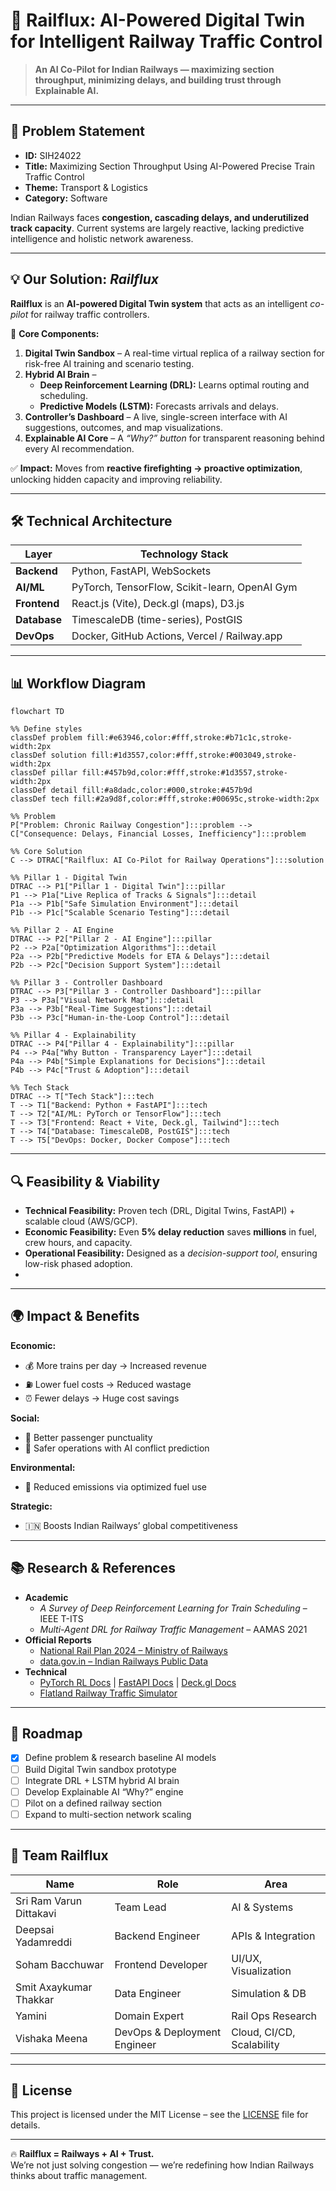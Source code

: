 # 🚄 Railflux: AI-Powered Digital Twin for Intelligent Railway Traffic Control  

> **An AI Co-Pilot for Indian Railways — maximizing section throughput, minimizing delays, and building trust through Explainable AI.**  

---

## 📌 Problem Statement  
- **ID:** SIH24022 
- **Title:** Maximizing Section Throughput Using AI-Powered Precise Train Traffic Control  
- **Theme:** Transport & Logistics  
- **Category:** Software  

Indian Railways faces **congestion, cascading delays, and underutilized track capacity**. Current systems are largely reactive, lacking predictive intelligence and holistic network awareness.  

---

## 💡 Our Solution: *Railflux*  
**Railflux** is an **AI-powered Digital Twin system** that acts as an intelligent *co-pilot* for railway traffic controllers.  

🔑 **Core Components:**  
1. **Digital Twin Sandbox** – A real-time virtual replica of a railway section for risk-free AI training and scenario testing.  
2. **Hybrid AI Brain** –  
   - **Deep Reinforcement Learning (DRL):** Learns optimal routing and scheduling.  
   - **Predictive Models (LSTM):** Forecasts arrivals and delays.  
3. **Controller’s Dashboard** – A live, single-screen interface with AI suggestions, outcomes, and map visualizations.  
4. **Explainable AI Core** – A *“Why?” button* for transparent reasoning behind every AI recommendation.  

✅ **Impact:** Moves from **reactive firefighting → proactive optimization**, unlocking hidden capacity and improving reliability.  

---

## 🛠️ Technical Architecture  

| Layer        | Technology Stack |
|--------------|------------------|
| **Backend**  | Python, FastAPI, WebSockets |
| **AI/ML**    | PyTorch, TensorFlow, Scikit-learn, OpenAI Gym |
| **Frontend** | React.js (Vite), Deck.gl (maps), D3.js |
| **Database** | TimescaleDB (time-series), PostGIS |
| **DevOps**   | Docker, GitHub Actions, Vercel / Railway.app |

---

## 📊 Workflow Diagram  

```mermaid
flowchart TD

%% Define styles
classDef problem fill:#e63946,color:#fff,stroke:#b71c1c,stroke-width:2px
classDef solution fill:#1d3557,color:#fff,stroke:#003049,stroke-width:2px
classDef pillar fill:#457b9d,color:#fff,stroke:#1d3557,stroke-width:2px
classDef detail fill:#a8dadc,color:#000,stroke:#457b9d
classDef tech fill:#2a9d8f,color:#fff,stroke:#00695c,stroke-width:2px

%% Problem
P["Problem: Chronic Railway Congestion"]:::problem --> 
C["Consequence: Delays, Financial Losses, Inefficiency"]:::problem

%% Core Solution
C --> DTRAC["Railflux: AI Co-Pilot for Railway Operations"]:::solution

%% Pillar 1 - Digital Twin
DTRAC --> P1["Pillar 1 - Digital Twin"]:::pillar
P1 --> P1a["Live Replica of Tracks & Signals"]:::detail
P1a --> P1b["Safe Simulation Environment"]:::detail
P1b --> P1c["Scalable Scenario Testing"]:::detail

%% Pillar 2 - AI Engine
DTRAC --> P2["Pillar 2 - AI Engine"]:::pillar
P2 --> P2a["Optimization Algorithms"]:::detail
P2a --> P2b["Predictive Models for ETA & Delays"]:::detail
P2b --> P2c["Decision Support System"]:::detail

%% Pillar 3 - Controller Dashboard
DTRAC --> P3["Pillar 3 - Controller Dashboard"]:::pillar
P3 --> P3a["Visual Network Map"]:::detail
P3a --> P3b["Real-Time Suggestions"]:::detail
P3b --> P3c["Human-in-the-Loop Control"]:::detail

%% Pillar 4 - Explainability
DTRAC --> P4["Pillar 4 - Explainability"]:::pillar
P4 --> P4a["Why Button - Transparency Layer"]:::detail
P4a --> P4b["Simple Explanations for Decisions"]:::detail
P4b --> P4c["Trust & Adoption"]:::detail

%% Tech Stack
DTRAC --> T["Tech Stack"]:::tech
T --> T1["Backend: Python + FastAPI"]:::tech
T --> T2["AI/ML: PyTorch or TensorFlow"]:::tech
T --> T3["Frontend: React + Vite, Deck.gl, Tailwind"]:::tech
T --> T4["Database: TimescaleDB, PostGIS"]:::tech
T --> T5["DevOps: Docker, Docker Compose"]:::tech
```

---

## 🔍 Feasibility & Viability  

- **Technical Feasibility:** Proven tech (DRL, Digital Twins, FastAPI) + scalable cloud (AWS/GCP).  
- **Economic Feasibility:** Even **5% delay reduction** saves **millions** in fuel, crew hours, and capacity.  
- **Operational Feasibility:** Designed as a *decision-support tool*, ensuring low-risk phased adoption.
- 
---

## 🌍 Impact & Benefits  

**Economic:**  
- 💰 More trains per day → Increased revenue  
- ⛽ Lower fuel costs → Reduced wastage  
- ⏰ Fewer delays → Huge cost savings  

**Social:**  
- 👥 Better passenger punctuality  
- 👷 Safer operations with AI conflict prediction  

**Environmental:**  
- 🌿 Reduced emissions via optimized fuel use  

**Strategic:**  
- 🇮🇳 Boosts Indian Railways’ global competitiveness  

---

## 📚 Research & References  

- **Academic**  
  - *A Survey of Deep Reinforcement Learning for Train Scheduling* – IEEE T-ITS  
  - *Multi-Agent DRL for Railway Traffic Management* – AAMAS 2021  
- **Official Reports**  
  - [National Rail Plan 2024 – Ministry of Railways](https://indianrailways.gov.in)  
  - [data.gov.in – Indian Railways Public Data](https://data.gov.in/)  
- **Technical**  
  - [PyTorch RL Docs](https://pytorch.org) | [FastAPI Docs](https://fastapi.tiangolo.com) | [Deck.gl Docs](https://deck.gl)  
  - [Flatland Railway Traffic Simulator](https://www.aicrowd.com/challenges/flatland)  

---

## 🚀 Roadmap  

- [x] Define problem & research baseline AI models  
- [ ] Build Digital Twin sandbox prototype  
- [ ] Integrate DRL + LSTM hybrid AI brain  
- [ ] Develop Explainable AI “Why?” engine  
- [ ] Pilot on a defined railway section  
- [ ] Expand to multi-section network scaling  

---

## 👥 Team Railflux  

| Name | Role | Area |
|------|------|------|
| Sri Ram Varun Dittakavi | Team Lead | AI & Systems |
| Deepsai Yadamreddi | Backend Engineer | APIs & Integration |
| Soham Bacchuwar | Frontend Developer | UI/UX, Visualization |
| Smit Axaykumar Thakkar | Data Engineer | Simulation & DB |
| Yamini | Domain Expert | Rail Ops Research |
| Vishaka Meena | DevOps & Deployment Engineer | Cloud, CI/CD, Scalability |

---

## 📄 License  

This project is licensed under the MIT License – see the [LICENSE](LICENSE) file for details.  

---

🔥 **Railflux = Railways + AI + Trust.**  
We’re not just solving congestion — we’re redefining how Indian Railways thinks about traffic management.  
